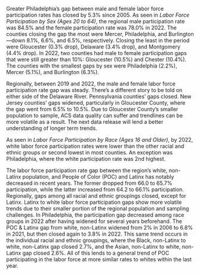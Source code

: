 Greater Philadelphia’s gap between male and female labor force participation rates has closed by 5.3% since 2005. As seen in _Labor Force Participation by Sex (Ages 20 to 64)_, the regional male participation rate was 84.5% and the female participation rate was 78.0% in 2022. The counties closing the gap the most were Mercer, Philadelphia, and Burlington—down 8.1%, 6.6%, and 6.5%, respectively. Closing the least in the period were Gloucester (0.3% drop), Delaware (3.4% drop), and Montgomery (4.4% drop). In 2022, two counties had male to female participation gaps that were still greater than 10%: Gloucester (10.5%) and Chester (10.4%). The counties with the smallest gaps by sex were Philadelphia (2.2%), Mercer (5.1%), and Burlington (6.3%).

Regionally, between 2019 and 2022, the male and female labor force participation rate gap was steady. There’s a different story to be told on either side of the Delaware River. Pennsylvania counties’ gaps closed. New Jersey counties’ gaps widened, particularly in Gloucester County, where the gap went from 6.5% to 10.5%. Due to Gloucester County’s smaller population to sample, ACS data quality can suffer and trendlines can be more volatile as a result. The next data release will lend a better understanding of longer term trends.

As seen in _Labor Force Participation by Race (Ages 16 and Older)_, by 2022, white labor force participation rates were lower than the other racial and ethnic groups or second lowest in most counties. An exception was Philadelphia, where the white participation rate was 2nd highest. 

The labor force participation rate gap between the region’s white, non-Latinx population, and People of Color (POC) and Latinx has notably decreased in recent years. The former dropped from 66.0 to 65.7% participation, while the latter increased from 64.2 to 66.1% participation.  Regionally, gaps among all racial and ethnic groupings closed, except for Latinx. Latinx to white labor force participation gaps show more volatile trends due to their smaller portion of the regional population and sampling challenges. In Philadelphia,  the participation gap decreased among race groups in 2022 after having widened for several years beforehand. The POC & Latinx gap from white, non-Latinx widened from 2% in 2006 to 6.8% in 2021, but then closed again to 3.8% in 2022. This same trend occurs in the individual racial and ethnic groupings, where the Black, non-Latinx to white, non-Latinx gap closed 2.7%, and the Asian, non-Latinx to white, non-Latinx gap closed 2.6%. All of this lends to a general trend of POC  participating in the labor force at more similar rates to whites within the last year.